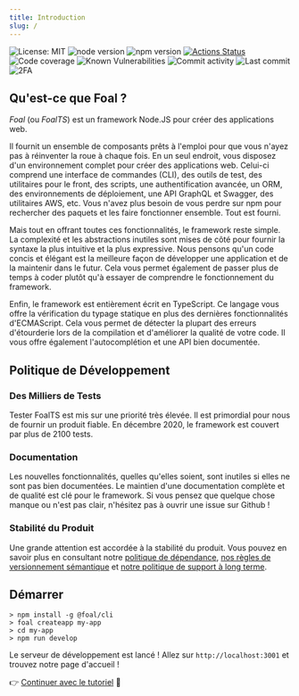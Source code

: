 ```yaml
---
title: Introduction
slug: /
---
```


![License: MIT](https://img.shields.io/badge/License-MIT-blue.svg)
![node version](https://img.shields.io/badge/node-%3E%3D10-brightgreen.svg)
![npm version](https://badge.fury.io/js/%40foal%2Fcore.svg)
[![Actions Status](https://github.com/FoalTS/foal/workflows/Test/badge.svg)](https://github.com/FoalTS/foal/actions)
![Code coverage](https://codecov.io/gh/FoalTS/foal/branch/master/graphs/badge.svg)
![Known Vulnerabilities](https://snyk.io/test/github/foalts/foal/badge.svg)
![Commit activity](https://img.shields.io/github/commit-activity/y/FoalTS/foal.svg)
![Last commit](https://img.shields.io/github/last-commit/FoalTS/foal.svg)
![2FA](https://img.shields.io/badge/2FA-npm,%20GitHub-green.svg)

## Qu'est-ce que Foal ?

*Foal* (ou *FoalTS*) est un framework Node.JS pour créer des applications web.

Il fournit un ensemble de composants prêts à l'emploi pour que vous n'ayez pas à réinventer la roue à chaque fois. En un seul endroit, vous disposez d'un environnement complet pour créer des applications web. Celui-ci comprend une interface de commandes (CLI), des outils de test, des utilitaires pour le front, des scripts, une authentification avancée, un ORM, des environnements de déploiement, une API GraphQL et Swagger, des utilitaires AWS, etc. Vous n'avez plus besoin de vous perdre sur npm pour rechercher des paquets et les faire fonctionner ensemble. Tout est fourni.

Mais tout en offrant toutes ces fonctionnalités, le framework reste simple. La complexité et les abstractions inutiles sont mises de côté pour fournir la syntaxe la plus intuitive et la plus expressive. Nous pensons qu'un code concis et élégant est la meilleure façon de développer une application et de la maintenir dans le futur. Cela vous permet également de passer plus de temps à coder plutôt qu'à essayer de comprendre le fonctionnement du framework.

Enfin, le framework est entièrement écrit en TypeScript. Ce langage vous offre la vérification du typage statique en plus des dernières fonctionnalités d'ECMAScript. Cela vous permet de détecter la plupart des erreurs d'étourderie lors de la compilation et d'améliorer la qualité de votre code. Il vous offre également l'autocomplétion et une API bien documentée.

## Politique de Développement

### Des Milliers de Tests

Tester FoalTS est mis sur une priorité très élevée. Il est primordial pour nous de fournir un produit fiable. En décembre 2020, le framework est couvert par plus de 2100 tests.

### Documentation

Les nouvelles fonctionnalités, quelles qu'elles soient, sont inutiles si elles ne sont pas bien documentées. Le maintien d'une documentation complète et de qualité est clé pour le framework. Si vous pensez que quelque chose manque ou n'est pas clair, n'hésitez pas à ouvrir une issue sur Github !

### Stabilité du Produit

Une grande attention est accordée à la stabilité du produit. Vous pouvez en savoir plus en consultant notre [politique de dépendance](https://github.com/FoalTS/foal/blob/master/.github/CONTRIBUTING.MD#dependency-policy), [nos règles de versionnement sémantique](https://github.com/FoalTS/foal/blob/master/.github/CONTRIBUTING.MD#semantic-versioning) et [notre politique de support à long terme](https://github.com/FoalTS/foal/blob/master/.github/CONTRIBUTING.MD#long-term-support-policy-and-schedule).

## Démarrer

```
> npm install -g @foal/cli
> foal createapp my-app
> cd my-app
> npm run develop
```

Le serveur de développement est lancé ! Allez sur `http://localhost:3001` et trouvez notre page d'accueil !

👉 [Continuer avec le tutoriel](./tutorials/simple-todo-list/1-installation) 🌱